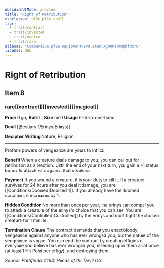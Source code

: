 ```yaml
---
obsidianUIMode: preview
title: "Right of Retribution"
cssclasses: pf2e,pf2e-spell
tags:
  - trait/contract
  - trait/invested
  - trait/magical
  - trait/rare
aliases: "Compendium.pf2e.equipment-srd.Item.XgO0MTOXdpbfdzr6"
license: OGL
---
```

# Right of Retribution
## Item 8
### [rare](rare "Rare Rarity Trait")[[contract]][[invested]][[magical]]


**Price** 0 gp; 
**Bulk** 0; **Size** med
**Usage** held-in-one-hand

**Devil** [[Bestiary 1/Erinys|Erinys]]

**Decipher Writing** Nature, Religion

* * *

Profane powers of vengeance are yours to inflict.

**Benefit** When a creature deals damage to you, you can call out for retribution as a reaction. Until the end of your next turn, you gain a +1 status bonus to attack rolls against that creature.

**Payment** If you wound a creature, it is your duty to kill it. If a creature survives for 24 hours after you deal it damage, you are [[Conditions/Doomed|Doomed 1]]. If you already have the doomed condition, it increases by 1.

**Hidden Condition** No more than once per year, the erinys can compel you to attack a creature of the erinys's choice that you can see. You are [[Conditions/Controlled|Controlled]] by the erinys and must fight the chosen creature for 1 minute.

**Termination Clause** The contract demands that you enact bloody vengeance against anyone who has ever wronged you, but the nature of the vengeance is vague. You can end the contract by creating effigies of everyone you believe has ever wronged you, bleeding upon them all at once (at least 1 Hit Point per effigy), and destroying them.

*Source: Pathfinder #164: Hands of the Devil*
*OGL*